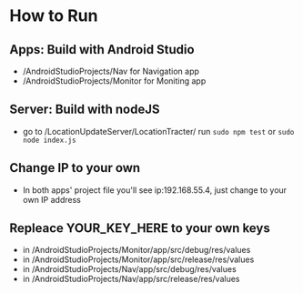 # How to Run
## Apps: Build with Android Studio
- /AndroidStudioProjects/Nav for Navigation app
- /AndroidStudioProjects/Monitor for Moniting app
## Server: Build with nodeJS
- go to /LocationUpdateServer/LocationTracter/ run ```sudo npm test``` or ```sudo node index.js```
## Change IP to your own
- In both apps' project file you'll see ip:192.168.55.4, just change to your own IP address
## Repleace YOUR_KEY_HERE to your own keys
- in /AndroidStudioProjects/Monitor/app/src/debug/res/values
- in /AndroidStudioProjects/Monitor/app/src/release/res/values
- in /AndroidStudioProjects/Nav/app/src/debug/res/values
- in /AndroidStudioProjects/Nav/app/src/release/res/values
